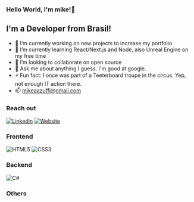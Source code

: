 ### Hello World, I'm mike!👋

## I'm a Developer from Brasil!

- 🔭 I’m currently working on new projects to increase my portfolio
- 🌱 I’m currently learning React/Next.js and Node, also Unreal Engine on my free time
- 👯 I’m looking to collaborate on open source
- 💬 Ask me about anything I guess. I'm good at google.
- ⚡ Fun fact: I once was part of a Teeterboard troupe in the circus. Yep, not enough IT action there.
- 📫 mikeaazuffi@gmail.com

### Reach out

[![Linkedin](https://img.shields.io/badge/-Linkedin-grey?logo=linkedin&logoColor=white&style=flat-square&link=https://www.linkedin.com/in/mikezffi/)](https://www.linkedin.com/in/mikezffi/)
[![Website](https://img.shields.io/badge/-MyWebsite-blue?logo=gmail&logoColor=white&style=flat-square&link=https://www.mikezffi.com)](https://www.mikezffi.com)

### Frontend

![HTML5](https://img.shields.io/badge/-HTML5-orange?logo=html5&logoColor=white&style=square)
![CSS3](https://img.shields.io/badge/-CSS3-blue?logo=css3&logoColor=white&style=square)

### Backend

![C#](https://img.shields.io/badge/-C%23%20-green?logo=c-sharp&logoColor=white&style=square)

### Others
